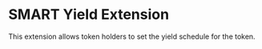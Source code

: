 # SMART Yield Extension

This extension allows token holders to set the yield schedule for the token.
